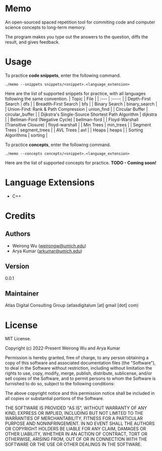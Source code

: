 # Memo

An open-sourced spaced repetition tool for commiting code and computer science concepts to long-term memory.

The program makes you type out the answers to the question, diffs the result, and gives feedback.

# Usage

To practice **code snippets**, enter the following command.

```
./memo --snippets snippets/<snippet>.<language_extension>
```

Here are the list of supported snippets for practice, with all languages following the same convention.
| Topic | File |
| :--- | :----: |
| Depth-First Search | dfs |
| Breadth-First Search | bfs |
| Binary Search | binary_search |
| Union-Find: Rank & Path Compression | union_find |
| Circular Buffer | circular_buffer |
| Dijkstra's Single-Source Shortest Path Algorithm | dijkstra |
| Bellman-Ford (Negative Cycle) | bellman-ford |
| Floyd-Warshall (Transitive Closure) | floyd-warshall |
| Min Trees | min_trees |
| Segment Trees | segment_trees |
| AVL Trees | avl |
| Heaps | heaps |
| Sorting Algorithms | sorting |

To practice **concepts**, enter the following command.

```
./memo --concepts concepts/<snippet>.<language_extension>
```

Here are the list of supported concepts for practice.
**TODO - Coming soon!**

# Language Extensions

-   C++

# Credits

## Authors

-   Weirong Wu (weirongw@umich.edu)
-   Arya Kumar (arkumar@umich.edu)

## Version

0.0.1

## Maintainer

Atlas Digital Consulting Group (atlasdigitalum [at] gmail [dot] com)

# License

MIT License.

Copyright (c) 2022-Present Weirong Wu and Arya Kumar

Permission is hereby granted, free of charge, to any person obtaining
a copy of this software and associated documentation files (the
"Software"), to deal in the Software without restriction, including
without limitation the rights to use, copy, modify, merge, publish,
distribute, sublicense, and/or sell copies of the Software, and to
permit persons to whom the Software is furnished to do so, subject to
the following conditions:

The above copyright notice and this permission notice shall be
included in all copies or substantial portions of the Software.

THE SOFTWARE IS PROVIDED "AS IS", WITHOUT WARRANTY OF ANY KIND,
EXPRESS OR IMPLIED, INCLUDING BUT NOT LIMITED TO THE WARRANTIES OF
MERCHANTABILITY, FITNESS FOR A PARTICULAR PURPOSE AND
NONINFRINGEMENT. IN NO EVENT SHALL THE AUTHORS OR COPYRIGHT HOLDERS BE
LIABLE FOR ANY CLAIM, DAMAGES OR OTHER LIABILITY, WHETHER IN AN ACTION
OF CONTRACT, TORT OR OTHERWISE, ARISING FROM, OUT OF OR IN CONNECTION
WITH THE SOFTWARE OR THE USE OR OTHER DEALINGS IN THE SOFTWARE.
